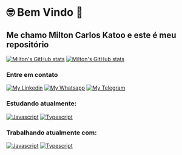 # 🤓 Bem Vindo 🎉
## Me chamo Milton Carlos Katoo e este é meu repositório

[![Milton's GitHub stats](https://github-readme-stats.vercel.app/api?username=mckatoo&count_private=true&show_icons=true&theme=tokyonight)](https://github.com/mckatoo/github-readme-stats)
[![Milton's GitHub stats](https://github-readme-stats.vercel.app/api/top-langs?username=mckatoo&count_private=true&show_icons=true&theme=tokyonight)](https://github.com/mckatoo/github-readme-stats)

### Entre em contato
[![My Linkedin](https://img.shields.io/badge/LinkedIn-0077B5?style=for-the-badge&logo=linkedin&logoColor=white)](https://www.linkedin.com/in/mckatoo/)
[![My Whatsapp](https://img.shields.io/badge/WhatsApp-25D366?style=for-the-badge&logo=whatsapp&logoColor=white
)](https://api.whatsapp.com/send?phone=5519999065094&text=Vamos%20trabalhar%20juntos%3F)
[![My Telegram](https://img.shields.io/badge/Telegram-2CA5E0?style=for-the-badge&logo=telegram&logoColor=white
)](https://t.me/miltonckatoo)

### Estudando atualmente:
[![Javascript](https://img.shields.io/badge/JavaScript-323330?style=for-the-badge&logo=javascript&logoColor=F7DF1E
)](https://github.com/mckatoo?tab=repositories&q=&type=source&language=javascript&sort=)
[![Typescript](https://img.shields.io/badge/TypeScript-007ACC?style=for-the-badge&logo=typescript&logoColor=white
)](https://github.com/mckatoo?tab=repositories&q=&type=source&language=typescript&sort=)

### Trabalhando atualmente com:
[![Javascript](https://img.shields.io/badge/JavaScript-323330?style=for-the-badge&logo=javascript&logoColor=F7DF1E
)](https://github.com/mckatoo?tab=repositories&q=&type=source&language=javascript&sort=)
[![Typescript](https://img.shields.io/badge/TypeScript-007ACC?style=for-the-badge&logo=typescript&logoColor=white
)](https://github.com/mckatoo?tab=repositories&q=&type=source&language=typescript&sort=)
